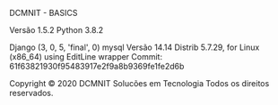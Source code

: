  DCMNIT - BASICS 

 Versão 1.5.2
 Python 3.8.2

Django (3, 0, 5, 'final', 0)
mysql Versão 14.14 Distrib 5.7.29, for Linux (x86_64) using EditLine wrapper
Commit: 61f63821930f95483917e2f9a8b9369fe1fe2d6b

Copyright © 2020 DCMNIT Solucões em Tecnologia
Todos os direitos reservados.